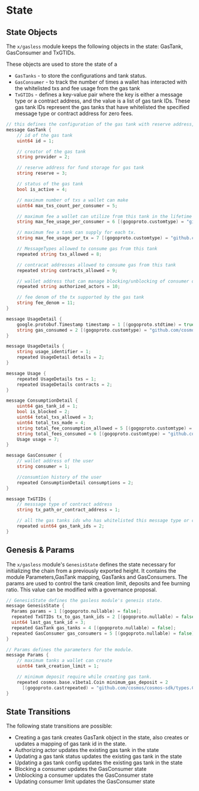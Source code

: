 <!--
order: 2
-->

# State

## State Objects

The `x/gasless` module keeps the following objects in the state: GasTank, GasConsumer and TxGTIDs.

These objects are used to store the state of a

- `GasTanks` - to store the configurations and tank status.
- `GasConsumer` - to track the number of times a wallet has interacted with the whitelisted txs and fee usage from the gas tank
- `TxGTIDs` - defines a key-value pair where the key is either a message type or a contract address, and the value is a list of gas tank IDs. These gas tank IDs represent the gas tanks that have whitelisted the specified message type or contract address for zero fees.

```go
// this defines the configuration of the gas tank with reserve address, status of tank and other basic configs.
message GasTank {
    // id of the gas tank
    uint64 id = 1;

    // creator of the gas tank
    string provider = 2;

    // reserve address for fund storage for gas tank
    string reserve = 3;

    // status of the gas tank
    bool is_active = 4;

    // maximum number of txs a wallet can make
    uint64 max_txs_count_per_consumer = 5;

    // maximum fee a wallet can utilize from this tank in the lifetime
    string max_fee_usage_per_consumer = 6 [(gogoproto.customtype) = "github.com/cosmos/cosmos-sdk/types.Int", (gogoproto.nullable) = false];

    // maximum fee a tank can supply for each tx.
    string max_fee_usage_per_tx = 7 [(gogoproto.customtype) = "github.com/cosmos/cosmos-sdk/types.Int", (gogoproto.nullable) = false];

    // MessageTypes allowed to consume gas from this tank
    repeated string txs_allowed = 8;

    // contracat addresses allowed to consume gas from this tank
    repeated string contracts_allowed = 9;

    // wallet address that can manage blocking/unblocking of consumer on owners behalf
    repeated string authorized_actors = 10;

    // fee denom of the tx supported by the gas tank
    string fee_denom = 11;
}
```

```go
message UsageDetail {
    google.protobuf.Timestamp timestamp = 1 [(gogoproto.stdtime) = true, (gogoproto.nullable) = false];
    string gas_consumed = 2 [(gogoproto.customtype) = "github.com/cosmos/cosmos-sdk/types.Int", (gogoproto.nullable) = false];
}

message UsageDetails {
    string usage_identifier = 1;
    repeated UsageDetail details = 2;
}

message Usage {
    repeated UsageDetails txs = 1;
    repeated UsageDetails contracts = 2;
}

message ConsumptionDetail {
    uint64 gas_tank_id = 1;
    bool is_blocked = 2;
    uint64 total_txs_allowed = 3;
    uint64 total_txs_made = 4;
    string total_fee_consumption_allowed = 5 [(gogoproto.customtype) = "github.com/cosmos/cosmos-sdk/types.Int", (gogoproto.nullable) = false];
    string total_fees_consumed = 6 [(gogoproto.customtype) = "github.com/cosmos/cosmos-sdk/types.Int", (gogoproto.nullable) = false];
    Usage usage = 7;
}

message GasConsumer {
    // wallet address of the user
    string consumer = 1;

    //consumtion history of the user
    repeated ConsumptionDetail consumptions = 2;
}
```

```go
message TxGTIDs {
    // messsage type of contract address
    string tx_path_or_contract_address = 1;

    // all the gas tanks ids who has whitelisted this message type or contract address
    repeated uint64 gas_tank_ids = 2;
}
```

## Genesis & Params

The `x/gasless` module's `GenesisState` defines the state necessary for initializing the chain from a previously exported height. It contains the module Parameters,GasTank mapping, GasTanks and GasConsumers. The params are used to control the tank creation limit, deposits and fee burning ratio. This value can be modified with a governance proposal.

```go
// GenesisState defines the gasless module's genesis state.
message GenesisState {
  Params params = 1 [(gogoproto.nullable) = false];
  repeated TxGTIDs tx_to_gas_tank_ids = 2 [(gogoproto.nullable) = false];
  uint64 last_gas_tank_id = 3;
  repeated GasTank gas_tanks = 4 [(gogoproto.nullable) = false];
  repeated GasConsumer gas_consumers = 5 [(gogoproto.nullable) = false];
}
```

```go
// Params defines the parameters for the module.
message Params {
    // maximum tanks a wallet can create
    uint64 tank_creation_limit = 1;

    // minimum deposit require while creating gas tank.
    repeated cosmos.base.v1beta1.Coin minimum_gas_deposit = 2
      [(gogoproto.castrepeated) = "github.com/cosmos/cosmos-sdk/types.Coins", (gogoproto.nullable) = false];
}
```

## State Transitions

The following state transitions are possible:

- Creating a gas tank creates GasTank object in the state, also creates or updates a mapping of gas tank id in the state.
- Authorizing actor updates the existing gas tank in the state
- Updating a gas tank status updates the existing gas tank in the state
- Updating a gas tank config updates the existing gas tank in the state
- Blocking a consumer updates the GasConsumer state
- Unblocking a consumer updates the GasConsumer state
- Updating consumer limit updates the GasConsumer state
